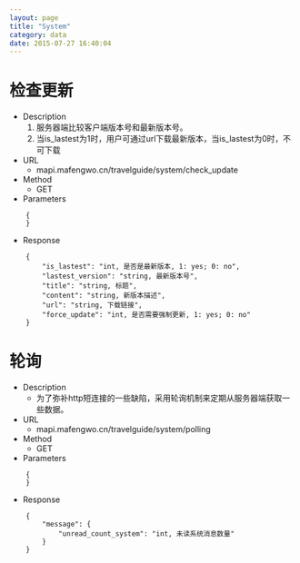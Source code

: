 ```yaml
---
layout: page
title: "System"
category: data
date: 2015-07-27 16:40:04
---
```


# 检查更新
- Description
    1. 服务器端比较客户端版本号和最新版本号。
    2. 当is_lastest为1时，用户可通过url下载最新版本，当is_lastest为0时，不可下载
- URL
    + mapi.mafengwo.cn/travelguide/system/check_update
- Method
    + GET
- Parameters

```
    {
    }
```

- Response

```
    {
        "is_lastest": "int, 是否是最新版本, 1: yes; 0: no", 
        "lastest_version": "string, 最新版本号",
        "title": "string, 标题",
        "content": "string, 新版本描述",
        "url": "string, 下载链接",
        "force_update": "int, 是否需要强制更新, 1: yes; 0: no"
    }
```

# 轮询
- Description
    + 为了弥补http短连接的一些缺陷，采用轮询机制来定期从服务器端获取一些数据。
- URL
    + mapi.mafengwo.cn/travelguide/system/polling
- Method
    + GET
- Parameters

```
    {
    }
```

- Response

```
    {
        "message": {
            "unread_count_system": "int, 未读系统消息数量"
        }
    }
```